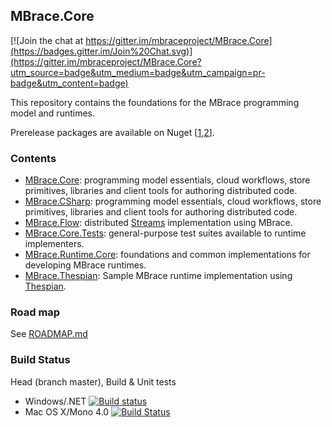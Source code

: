 ## MBrace.Core

[![Join the chat at https://gitter.im/mbraceproject/MBrace.Core](https://badges.gitter.im/Join%20Chat.svg)](https://gitter.im/mbraceproject/MBrace.Core?utm_source=badge&utm_medium=badge&utm_campaign=pr-badge&utm_content=badge)

This repository contains the foundations for the MBrace programming model and runtimes.

Prerelease packages are available on Nuget [[1](http://www.nuget.org/packages/MBrace.Core),[2](http://www.nuget.org/packages/MBrace.Runtime.Core)].

### Contents

* [MBrace.Core](https://github.com/mbraceproject/MBrace.Core/tree/master/src/MBrace.Core): programming model essentials, cloud workflows, store primitives, libraries and client tools for authoring distributed code.
* [MBrace.CSharp](https://github.com/mbraceproject/MBrace.Core/tree/master/src/MBrace.Core): programming model essentials, cloud workflows, store primitives, libraries and client tools for authoring distributed code.
* [MBrace.Flow](https://github.com/mbraceproject/MBrace.Core/tree/master/src/MBrace.Flow): distributed [Streams](http://nessos.github.io/Streams/) implementation using MBrace.
* [MBrace.Core.Tests](https://github.com/mbraceproject/MBrace.Core/tree/master/tests/MBrace.Core.Tests): general-purpose test suites available to runtime implementers.
* [MBrace.Runtime.Core](https://github.com/mbraceproject/MBrace.Core/tree/master/src/MBrace.Runtime.Core): foundations and common implementations for developing MBrace runtimes.
* [MBrace.Thespian](https://github.com/mbraceproject/MBrace.Core/tree/master/samples/MBrace.Thespian): Sample MBrace runtime implementation using [Thespian](http://nessos.github.io/Thespian).

### Road map

See [ROADMAP.md](ROADMAP.md)

### Build Status

Head (branch master), Build & Unit tests
  * Windows/.NET [![Build status](https://ci.appveyor.com/api/projects/status/3yaglw86q7vnja7w/branch/master?svg=true)](https://ci.appveyor.com/project/nessos/mbrace-core/branch/master)
  * Mac OS X/Mono 4.0 [![Build Status](https://travis-ci.org/mbraceproject/MBrace.Core.png?branch=master)](https://travis-ci.org/mbraceproject/MBrace.Core/branches)
